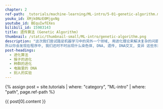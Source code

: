 ```yaml
---
chapter: 2
ref-path: _tutorials/machine-learning/ML-intro/5-01-genetic-algorithm.md
youku_id: XMjk0NzE0MjgxNg
youtube_id: BEquIwfEXes
bilibili_id: 15983143
title: 遗传算法 (Genetic Algorithm)
thumbnail: /static/thumbnail-small/ML-intro/genetic-algorithm.png
description: "这次我们尝试踏足机器学习中的另外一个领域, 用进化理论来解决复杂的问题. 遗传算法是进化算法的一个分支. 它将达尔文的进化理论搬进了计算机.
所以你会发现在程序中, 我们还时不时出现什么染色体, DNA, 遗传, DNA交叉, 变异 这些东西. 不过想想也能明白, 在自然界中, 优胜劣汰, 我们人类也是靠着这些手段一步步从猴子"
post-headings:
  - 进化算法
  - 猴子的进化
  - 种群的进化
  - 电脑里的 DNA
  - 别人的实验
---
```

{% assign post = site.tutorials | where: "category", "ML-intro" | where: "path", page.ref-path %}

{{ post[0].content }}
